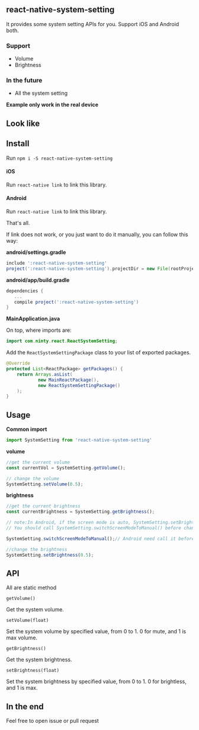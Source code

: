 ## react-native-system-setting
It provides some system setting APIs for you. Support iOS and Android both.

### Support
* Volume
* Brightness

### In the future
* All the system setting

**Example only work in the real device**

## Look like

## Install
Run `npm i -S react-native-system-setting`

#### iOS
Run `react-native link` to link this library.

#### Android
Run `react-native link` to link this library.

That's all.

If link does not work, or you just want to do it manually, you can follow this way:

**android/settings.gradle**

```gradle
include ':react-native-system-setting'
project(':react-native-system-setting').projectDir = new File(rootProject.projectDir, '../node_modules/react-native-system-setting/android')
```

**android/app/build.gradle**

```gradle
dependencies {
   ...
   compile project(':react-native-system-setting')
}
```

**MainApplication.java**

On top, where imports are:

```java
import com.ninty.react.ReactSystemSetting;
```

Add the `ReactSystemSettingPackage` class to your list of exported packages.

```java
@Override
protected List<ReactPackage> getPackages() {
    return Arrays.asList(
            new MainReactPackage(),
            new ReactSystemSettingPackage()
    );
}
```


## Usage

**Common import**

```javascript
import SystemSetting from 'react-native-system-setting'
```

**volume**

```javascript
//get the current volume
const currentVol = SystemSetting.getVolume();

// change the volume
SystemSetting.setVolume(0.5);
```

**brightness**

```javascript
//get the current brightness
const currentBrightness = SystemSetting.getBrightness();

// note:In Android, if the screen mode is auto, SystemSetting.setBrightness() will not work.
// You should call SystemSetting.switchScreenModeToManual() before change the system brightness.

SystemSetting.switchScreenModeToManual();// Android need call it before setBrightness

//change the brightness
SystemSetting.setBrightness(0.5);
```

## API

All are static method

`getVolume()`

Get the system volume.

`setVolume(float)`

Set the system volume by specified value, from 0 to 1. 0 for mute, and 1 is max volume.

`getBrightness()`

Get the system brightness.

`setBrightness(float)`

Set the system brightness by specified value, from 0 to 1. 0 for brightless, and 1 is max.

## In the end

Feel free to open issue or pull request